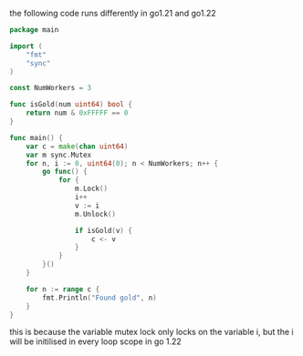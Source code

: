 the following code runs differently in go1.21 and go1.22
```go
package main

import (
	"fmt"
	"sync"
)

const NumWorkers = 3

func isGold(num uint64) bool {
	return num & 0xFFFFF == 0
}

func main() {
	var c = make(chan uint64)
	var m sync.Mutex
	for n, i := 0, uint64(0); n < NumWorkers; n++ {
		go func() {
			for {
				m.Lock()
				i++
				v := i
				m.Unlock()

				if isGold(v) {
					c <- v
				}
			}
		}()
	}

	for n := range c {
		fmt.Println("Found gold", n)
	}
}
```

this is because the variable mutex lock only locks on the variable i, but the i will be
initilised in every loop scope in go 1.22